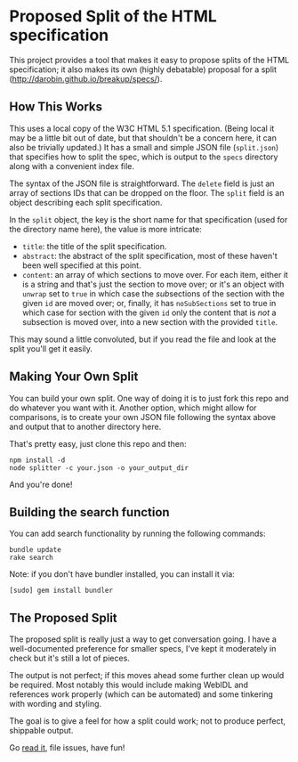 
# Proposed Split of the HTML specification

This project provides a tool that makes it easy to propose splits of the HTML specification; it also
makes its own (highly debatable) proposal for a split (http://darobin.github.io/breakup/specs/).

## How This Works

This uses a local copy of the W3C HTML 5.1 specification. (Being local it may be a little bit out of
date, but that shouldn't be a concern here, it can also be trivially updated.) It has a small and
simple JSON file (`split.json`) that specifies how to split the spec, which is output to the
`specs` directory along with a convenient index file.

The syntax of the JSON file is straightforward. The `delete` field is just an array of sections IDs
that can be dropped on the floor. The `split` field is an object describing each split 
specification.

In the `split` object, the key is the short name for that specification (used for the directory name 
here), the value is more intricate:

* `title`: the title of the split specification.
* `abstract`: the abstract of the split specification, most of these haven't been well specified at
  this point.
* `content`: an array of which sections to move over. For each item, either it is a string and 
  that's just the section to move over; or it's an object with `unwrap` set to `true` in which case
  the *sub*sections of the section with the given `id` are moved over; or, finally, it has
  `noSubSections` set to true in which case for section with the given `id` only the content that is
  *not* a subsection is moved over, into a new section with the provided `title`.

This may sound a little convoluted, but if you read the file and look at the split you'll get it
easily.

## Making Your Own Split

You can build your own split. One way of doing it is to just fork this repo and do whatever you want
with it. Another option, which might allow for comparisons, is to create your own JSON file 
following the syntax above and output that to another directory here.

That's pretty easy, just clone this repo and then:

    npm install -d
    node splitter -c your.json -o your_output_dir

And you're done!

## Building the search function

You can add search functionality by running the following commands:

    bundle update
    rake search

Note: if you don't have bundler installed, you can install it via:

    [sudo] gem install bundler

## The Proposed Split

The proposed split is really just a way to get conversation going. I have a well-documented 
preference for smaller specs, I've kept it moderately in check but it's still a lot of pieces.

The output is not perfect; if this moves ahead some further clean up would be required. Most notably
this would include making WebIDL and references work properly (which can be automated) and some
tinkering with wording and styling.

The goal is to give a feel for how a split could work; not to produce perfect, shippable output.

Go [read it](http://darobin.github.io/breakup/specs/), file issues, have fun!
